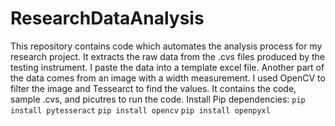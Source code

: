 # ResearchDataAnalysis
This repository contains code which automates the analysis process for my research project. It extracts the raw data from the .cvs files produced by the testing instrument. I paste the data into a template excel file. Another part of the data comes from an image with a width measurement. I used OpenCV to filter the image and Tessearct to find the values. It contains the code, sample .cvs, and picutres to run the code.
Install Pip dependencies: ```pip install pytesseract```
                          ```pip install opencv```
                          ```pip install openpyxl```

